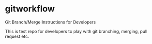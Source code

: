 gitworkflow
===========

Git Branch/Merge Instructions for Developers

This is test repo for developers to play with git branching, merging, pull request etc. 
